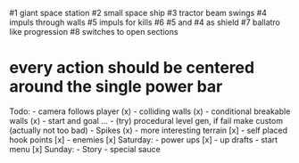 #1 giant space station
#2 small space ship
#3 tractor beam swings
#4 impuls through walls
#5 impuls for kills
#6 #5 and #4 as shield
#7 ballatro like progression
#8 switches to open sections
# every action should be centered around the single power bar

Todo:
	- camera follows player (x)
	- colliding walls (x)
	- conditional breakable walls (x)
	- start and goal ...
	- (try) procedural level gen, if fail make custom (actually not too bad)
	- Spikes (x)
	- more interesting terrain [x]
	- self placed hook points [x]
	- enemies [x]
	Saturday:
	- power ups [x]
	- up drafts
	- start menu [x]
	Sunday:
	- Story
	- special sauce
